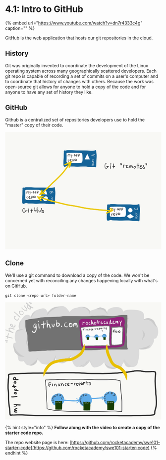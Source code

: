 # 4.1: Intro to GitHub

{% embed url="https://www.youtube.com/watch?v=dn7r4333c4g" caption="" %}

GitHub is the web application that hosts our git repositories in the cloud.

## History

Git was originally invented to coordinate the development of the Linux operating system across many geographically scattered developers. Each git repo is capable of recording a set of commits on a user's computer and to coordinate that history of changes with others. Because the work was open-source git allows for anyone to hold a copy of the code and for anyone to have any set of history they like.

## GitHub

Github is a centralized set of repositories developers use to hold the "master" copy of their code.

![](../.gitbook/assets/remotes.png)

## Clone

We'll use a git command to download a copy of the code. We won't be concerned yet with reconciling any changes happening locally with what's on GitHub.

```text
git clone <repo url> folder-name
```

![Cloning a repo into your computer from GitHub.](../.gitbook/assets/github-clone.png)

{% hint style="info" %}
**Follow along with the video to create a copy of the starter code repo.**

The repo website page is here: [https://github.com/rocketacademy/swe101-starter-code](https://github.com/rocketacademy/swe101-starter-code)
{% endhint %}
